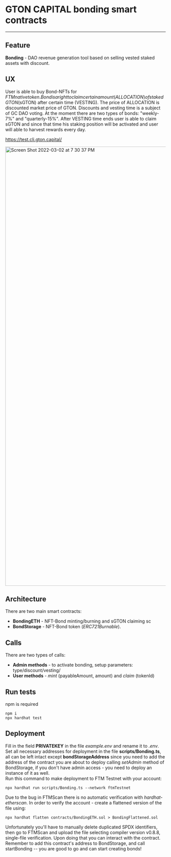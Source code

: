 # GTON CAPITAL bonding smart contracts
---
## Feature 
**Bonding** - DAO revenue generation tool based on selling vested staked assets with discount.

## UX 
User is able to buy Bond-NFTs for $FTM native token. Bond is a right to claim certain amount (ALLOCATION) of staked GTON ($sGTON) after certain time (VESTING). The price of ALLOCATION is discounted market price of GTON. Discounts and vesting time is a subject of GC DAO voting. At the moment there are two types of bonds: "weekly-7%" and "quarterly-15%". After VESTING time ends user is able to claim sGTON and since that time his staking position will be activated and user will able to harvest rewards every day.

https://test.cli.gton.capital/  

<img width="1376" alt="Screen Shot 2022-03-02 at 7 30 37 PM" src="https://user-images.githubusercontent.com/81938377/157839789-25d2c069-285f-4678-be27-e5135145151e.png">

## Architecture
There are two main smart contracts:
+ **BondingETH** - NFT-Bond minting/burning and sGTON claiming sc
+ **BondStorage** - NFT-Bond token (*ERC721Burnable*).

## Calls
There are two types of calls:
+ **Admin methods** - to activate bonding, setup parameters: type/discount/vesting/
+ **User methods** - *mint* (payableAmount,  amount) and *claim* (tokenId)

## Run tests
npm is required
```
npm i
npx hardhat test
```
## Deployment 
Fill in the field **PRIVATEKEY** in the file _example.env_ and rename it to _.env_.  
Set all necessary addresses for deployment in the file **scripts/Bonding.ts**, all can be left intact except **bondStorageAddress** since you need to add the address of the contract you are about to deploy calling _setAdmin_ method of BondStorage, if you don't have admin access - you need to deploy an instance of it as well.  
Run this command to make deployment to FTM Testnet with your account:
```
npx hardhat run scripts/Bonding.ts --network ftmTestnet
```
Due to the bug in FTMScan there is no automatic verification with _hardhat-etherscan_. In order to verify the account - create a flattened version of the file using:
```
npx hardhat flatten contracts/BondingETH.sol > BondingFlattened.sol
```
Unfortunately you'll have to manually delete duplicated SPDX identifiers, then go to FTMScan and upload the file selecting compiler version v0.8.8, single-file verification. Upon doing that you can interact with the contract. Remember to add this contract's address to BondStorage, and call startBonding -- you are good to go and can start creating bonds!
